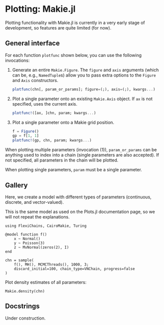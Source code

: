 # Plotting: Makie.jl

Plotting functionality with Makie.jl is currently in a very early stage of development, so features are quite limited (for now).

## General interface

For each function `plotfunc` shown below, you can use the following invocations:

1. Generate an entire `Makie.Figure`. The `figure` and `axis` arguments (which can be, e.g., `NamedTuple`s) allow you to pass extra options to the `Figure` and `Axis` constructors.

   ```julia
   plotfunc(chn[, param_or_params]; figure=(;), axis=(;), kwargs...)
   ```

2. Plot a single parameter onto an existing `Makie.Axis` object. If `ax` is not specified, uses the current axis.

   ```julia
   plotfunc!([ax, ]chn, param; kwargs...)
   ```

3. Plot a single parameter onto a Makie grid position.

    ```julia
    f = Figure()
    gp = f[1, 1]
    plotfunc!(gp, chn, param; kwargs...)
    ```

When plotting multiple parameters (invocation (1)), `param_or_params` can be anything used to index into a chain (single parameters are also accepted).
If not specified, all parameters in the chain will be plotted.

When plotting single parameters, `param` must be a single parameter.

## Gallery

Here, we create a model with different types of parameters (continuous, discrete, and vector-valued).

This is the same model as used on the Plots.jl documentation page, so we will not repeat the explanations.

```@example 1
using FlexiChains, CairoMakie, Turing

@model function f()
    x ~ Normal()
    y ~ Poisson(3)
    z ~ MvNormal(zeros(2), I)
end

chn = sample(
    f(), MH(), MCMCThreads(), 1000, 3;
    discard_initial=100, chain_type=VNChain, progress=false
)
```

Plot density estimates of all parameters:

```@example 1
Makie.density(chn)
```

## Docstrings

Under construction.
